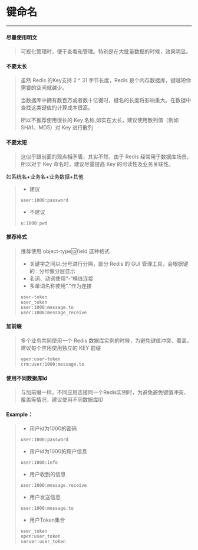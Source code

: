 # 键命名

---
#### 尽量使用明文

>可视化管理时，便于查看和管理。特别是在大批量数据的时候，效果明显。

#### **不要太长**

> 虽然 Redis 的Key支持 2 ^ 31 字节长度，Redis 是个内存数据库，键越短你需要的空间就越少。
>
>当数据库中拥有数百万或者数十亿键时，键名的长度将影响重大。在数据中查找这类键值的计算成本很高。
> 
> 所以不推荐使用很长的 Key 名称,如实在太长，建议使用散列值（例如 SHA1、MD5）对 Key 进行散列
>


#### **不要太短**

> 这似乎跟前面的观点相矛盾，其实不然，由于 Redis 经常用于数据库场景，所以对于 Key 命名时，建议尽量提高 Key 的可读性及业务关联性。
>
如系统名+业务名+业务数据+其他
> * 建议
>
> ```
> user:1000:password
> ```
> * 不建议
>
> ```
> u:1000:pwd
> ```



#### **推荐格式**

> 推荐使用 object\-type:id:field 这种格式
>
> * 关键字之间以:分号进行分隔，部分 Redis 的 GUI 管理工具，会根据键的 : 分号做分层显示
> * 名词、动词使用“\-”横线连接
> * 多单词名称使用“\.”作为连接
>
> ```
> user-token
> user_token
> user:1000:message.to
> user:1000:message_receive
> 
>```





#### **加前缀**

>多个业务共同使用一个 Redis 数据库实例的时候，为避免键值冲突、覆盖，建议每个应用使用独立的 KEY 前缀
> ```
> open:user-token
> crm:user:1000:message.to
> ```


#### **使用不同数据库Id**

>与加前缀一样，不同应用连接同一个Redis实例时，为避免避免键值冲突、覆盖等情况，建议使用不同数据库ID




#### Example：

> * 用户id为1000的密码
>
> ```Redis
> user:1000:password
> ```
>
> * 用户id为1000的用户信息
>
> ```Redis
> user:1000:info
> ```
>
> * 用户收到的信息
>
> ```Redis
> user:1000:message.receive
> ```
>
> * 用户发送信息
>
> ```
> user:1000:message.to
> ```
>
> * 用户Token集合
>
> ```
> user_token
> open:user_token
> server:user_token
> ```



